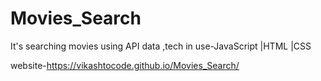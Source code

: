 # Movies_Search
It's searching movies using API data ,tech in use-JavaScript |HTML |CSS 

website-https://vikashtocode.github.io/Movies_Search/
